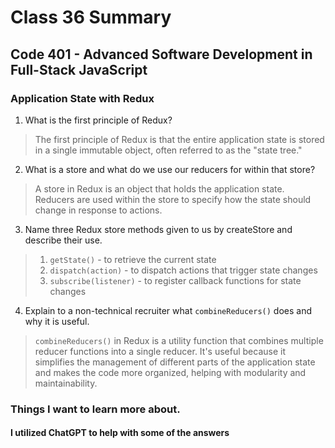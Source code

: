 # Class 36 Summary
## Code 401 - Advanced Software Development in Full-Stack JavaScript

### Application State with Redux
1. What is the first principle of Redux?
> The first principle of Redux is that the entire application state is stored in a single immutable object, often referred to as the "state tree."
2. What is a store and what do we use our reducers for within that store?
> A store in Redux is an object that holds the application state. Reducers are used within the store to specify how the state should change in response to actions.
3. Name three Redux store methods given to us by createStore and describe their use.
> 1.  `getState()` - to retrieve the current state
> 2.  `dispatch(action)` - to dispatch actions that trigger state changes
> 3. `subscribe(listener)` - to register callback functions for state changes
4. Explain to a non-technical recruiter what `combineReducers()` does and why it is useful.
> `combineReducers()` in Redux is a utility function that combines multiple reducer functions into a single reducer. It's useful because it simplifies the management of different parts of the application state and makes the code more organized, helping with modularity and maintainability.

### Things I want to learn more about.

#### I utilized ChatGPT to help with some of the answers